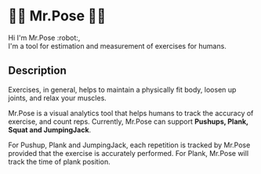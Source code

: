 # :weight_lifting_man: Mr.Pose :weight_lifting_woman:

<p>
Hi I'm Mr.Pose :robot:, <br>
I'm a tool for estimation and measurement of exercises for humans.
</p>

## Description

Exercises, in general, helps to maintain a physically fit body, loosen up joints, and relax your muscles.

Mr.Pose is a visual analytics tool that helps humans to track the accuracy of exercise, and count reps. Currently, Mr.Pose can support **Pushups, Plank, Squat and JumpingJack**.

For Pushup, Plank and JumpingJack, each repetition is tracked by Mr.Pose provided that the exercise is accurately performed.
For Plank, Mr.Pose will track the time of plank position.
